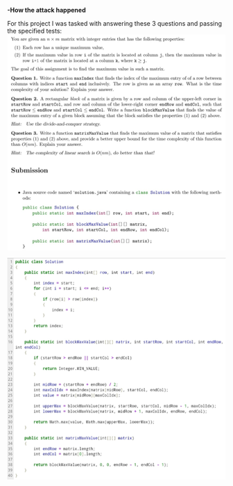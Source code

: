 **-How the attack happened**  

For this project I was tasked with answering these 3 questions and passing the specified tests:
![Requirements](Images/Requirements.jpg)

![Solution](Images/Solution_code.jpg)
